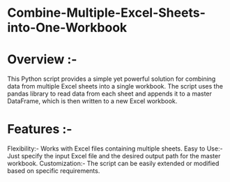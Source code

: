 # Combine-Multiple-Excel-Sheets-into-One-Workbook
# Overview :-

This Python script provides a simple yet powerful solution for combining data from multiple Excel sheets into a single workbook. 
The script uses the pandas library to read data from each sheet and appends it to a master DataFrame, which is then written to a new Excel workbook.

# Features :-

Flexibility:- Works with Excel files containing multiple sheets.
Easy to Use:- Just specify the input Excel file and the desired output path for the master workbook.
Customization:- The script can be easily extended or modified based on specific requirements.
